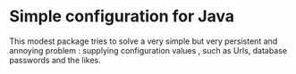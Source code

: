 # Simple configuration for Java

This modest package tries to solve a very simple but very persistent and annoying problem : supplying configuration values , such as Urls, database passwords
and the likes.
